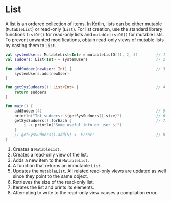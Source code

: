 # List

A [list](https://kotlinlang.org/docs/reference/collections.html) is an ordered collection of items. In Kotlin, lists can be either mutable (`MutableList`) or read-only (`List`). For list creation, use the standard library functions `listOf()` for read-only lists and `mutableListOf()` for mutable lists. To prevent unwanted modifications, obtain read-only views of mutable lists by casting them to `List`.

<div class="language-kotlin" theme="idea" data-min-compiler-version="1.3">

```kotlin
val systemUsers: MutableList<Int> = mutableListOf(1, 2, 3)        // 1
val sudoers: List<Int> = systemUsers                              // 2

fun addSudoer(newUser: Int) {                                     // 3
    systemUsers.add(newUser)                      
}

fun getSysSudoers(): List<Int> {                                  // 4
    return sudoers
}

fun main() {
    addSudoer(4)                                                  // 5 
    println("Tot sudoers: ${getSysSudoers().size}")               // 6
    getSysSudoers().forEach {                                     // 7
        i -> println("Some useful info on user $i")
    }
    // getSysSudoers().add(5) <- Error!                           // 8
}
```

</div>


1. Creates a `MutableList`.
2. Creates a read-only view of the list.
3. Adds a new item to the `MutableList`.
4. A function that returns an immutable `List`.
5. Updates the `MutableList`. All related read-only views are updated as well since they point to the same object.
6. Retrieves the size of the read-only list.
7. Iterates the list and prints its elements.
8. Attempting to write to the read-only view causes a compilation error.
